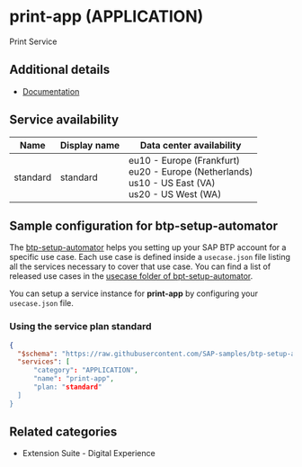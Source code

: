 # print-app (APPLICATION)

Print Service

## Additional details
- [Documentation](https://help.sap.com/viewer/product/SCP_PRINT_SERVICE/SHIP/en-US)

## Service availability

| Name | Display name | Data center availability  |
|------|----------------|---------------------------|
|  standard  |  standard  | eu10 - Europe (Frankfurt)<br> eu20 - Europe (Netherlands)<br> us10 - US East (VA)<br> us20 - US West (WA)  |

## Sample configuration for btp-setup-automator

The [btp-setup-automator](https://github.com/SAP-samples/btp-setup-automator) helps you setting up your SAP BTP account for a specific use case. Each use case is defined inside a `usecase.json` file listing all the services necessary to cover that use case. You can find a list of released use cases in the [usecase folder of bpt-setup-automator](https://github.com/SAP-samples/btp-setup-automator/tree/main/usecases).

You can setup a service instance for **print-app** by configuring your `usecase.json` file.

### Using the service plan **standard**

```json
{
  "$schema": "https://raw.githubusercontent.com/SAP-samples/btp-setup-automator/main/libs/btpsa-usecase.json",
  "services": [
      "category": "APPLICATION",
      "name": "print-app",
      "plan: "standard"
  ]
}
```


## Related categories
- Extension Suite - Digital Experience